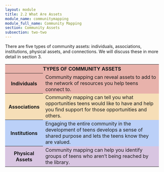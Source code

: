```yaml
---
layout: module
title: 2.2 What Are Assets
module_name: communitymapping
module_full_name: Community Mapping
section: Community Assets
subsection: two-two
---
```



There are five types of community assets: individuals, associations, institutions, physical assets, and connections. We will discuss these in more detail in section 3.

<table>
<tr bgcolor="#E8B2AB"><th colspan = "2">TYPES OF COMMUNITY ASSETS</th></tr>
<tr bgcolor="#E8B2AB"><th>Individuals</th><td>Community mapping can reveal assets to add to the network of resources you help teens connect to.</td></tr>
<tr bgcolor="#F6DEB7"><th>Associations</th><td>Community mapping can tell you what opportunities teens would like to have and help you find support for those opportunities and others. </td></tr>
<tr bgcolor="#BBD0F8"><th>Institutions</th><td>Engaging the entire community in the development of teens develops a sense of shared purpose and lets the teens know they are valued. </td></tr>
<tr bgcolor="#D8C5E1"><th>Physical Assets</th><td>Community mapping can help you identify groups of teens who aren’t being reached by the library. </td></tr>
</table>
